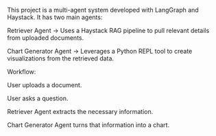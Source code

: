 This project is a multi-agent system developed with LangGraph and Haystack. It has two main agents:

Retriever Agent → Uses a Haystack RAG pipeline to pull relevant details from uploaded documents.

Chart Generator Agent → Leverages a Python REPL tool to create visualizations from the retrieved data.

Workflow:

User uploads a document.

User asks a question.

Retriever Agent extracts the necessary information.

Chart Generator Agent turns that information into a chart.

